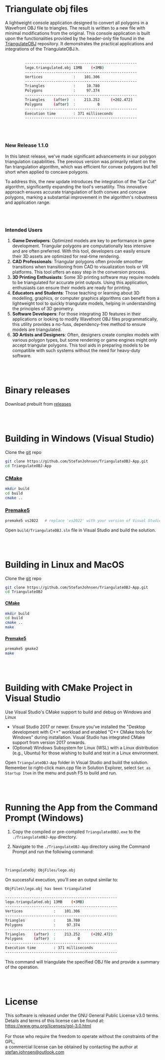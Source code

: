 # Triangulate obj files  
A lightweight console application designed to convert all polygons in a Wavefront OBJ file to triangles. The result is written to a new file with minimal modifications from the original. 
This console application is built upon the functionalities provided by the header-only file found in the [TriangulateOBJ](https://github.com/StefanJohnsen/TriangulateOBJ) repository. It demonstrates the practical applications and integrations of the TriangulateOBJ.h.
<br><br>
```bash
         ---------------------------------------------------
         lego.triangulated.obj 13MB    (+3MB)
         ---------------------------------------------------
         Vertices              :    101.306
         ---------------------------------------------------
         Triangles             :     10.780
         Polygons              :     97.374
         ---------------------------------------------------
         Triangles    (after)  :    213.252     (+202.472)
         Polygons     (after)  :          0
         ---------------------------------------------------
         Execution time        : 371 milliseconds
         ---------------------------------------------------
 ```

<br><br>
### New Release 1.1.0
In this latest release, we've made significant advancements in our polygon triangulation capabilities. The previous version was primarily reliant on the fan triangulation algorithm, which was efficient for convex polygons but fell short when applied to concave polygons.

To address this, the new update introduces the integration of the "Ear Cut" algorithm, significantly expanding the tool's versatility. This innovative approach ensures accurate triangulation of both convex and concave polygons, marking a substantial improvement in the algorithm's robustness and application range.

<br><br>
### Intended Users
1. **Game Developers**: Optimized models are key to performance in game development. Triangular polygons are computationally less intensive and are often preferred. With this tool, developers can easily ensure their 3D assets are optimized for real-time rendering.
2. **CAD Professionals**: Triangular polygons often provide smoother transitions when transitioning from CAD to visualization tools or VR platforms. This tool offers an easy step in the conversion process.
3. **3D Printing Enthusiasts**: Some 3D printing software may require models to be triangulated for accurate print outputs. Using this application, enthusiasts can ensure their models are ready for printing.
4. **Educators and Students**: Those teaching or learning about 3D modelling, graphics, or computer graphics algorithms can benefit from a lightweight tool to quickly triangulate models, helping in understanding the principles of 3D geometry.
5. **Software Developers**: For those integrating 3D features in their applications or looking to modify Wavefront OBJ files programmatically, this utility provides a no-fuss, dependency-free method to ensure models are triangulated.
6. **3D Artists and Designers**: Often, designers create complex models with various polygon types, but some rendering or game engines might only accept triangular polygons. This tool aids in preparing models to be compatible with such systems without the need for heavy-duty software.
   
<br><br>
# Binary releases
Download prebuilt from [releases](https://github.com/StefanJohnsen/TriangulateOBJ-App/releases)

<br><br>
# Building in Windows (Visual Studio)

Clone the [git](https://git-scm.com/downloads) repo

   ```bash
   git clone https://github.com/StefanJohnsen/TriangulateOBJ-App.git
   cd TriangulateOBJ-App
   ```

### [CMake](https://cmake.org/download/)

   ```bash
   mkdir build
   cd build
   cmake ..
   ```

### [Premake5](https://premake.github.io/download/)

   ```bash
   premake5 vs2022   # replace 'vs2022' with your version of Visual Studio
   ```
   Open `build/TriangulateOBJ.sln` file in Visual Studio and build the solution.

<br><br>
# Building in Linux and MacOS

Clone the [git](https://git-scm.com/downloads) repo

   ```bash
   git clone https://github.com/StefanJohnsen/TriangulateOBJ-App.git
   cd TriangulateOBJ
   ```

#### [CMake](https://cmake.org/download/)

   ```bash
   mkdir build
   cd build
   cmake ..
   make
   ```

#### [Premake5](https://premake.github.io/download/)

   ```bash
   premake5 gmake2
   make
   ```

<br><br>
# Building with CMake Project in Visual Studio

Use Visual Studio's CMake support to build and debug on Windows and Linux

- Visual Studio 2017 or newer. Ensure you've installed the "Desktop development with C++" workload and enabled "C++ CMake tools for Windows" during installation. Visual Studio has integrated CMake support from version 2017 onwards.
- (Optional) Windows Subsystem for Linux (WSL) with a Linux distribution (e.g., Ubuntu) for those wishing to build and test in a Linux environment.

Open `TriangulateOBJ-App` folder in Visual Studio and build the solution. Remember to right-click main.cpp file in Solution Explorer, select `Set as Startup Item` in the menu and push F5 to build and run.

<br><br>
# Running the App from the Command Prompt (Windows)

1. Copy the compiled or pre-compiled `TriangulatedOBJ.exe` to the `./TriangulateOBJ-App` directory.
  
2. Navigate to the `./TriangulateOBJ-App` directory using the Command Prompt and run the following command:
<br>

   ```bash
   TriangulateObj ObjFiles/lego.obj
   ```

On successful execution, you'll see an output similar to:

   ```bash
   ObjFiles\lego.obj has been triangulated

   ---------------------------------------------------
   lego.triangulated.obj 13MB    (+3MB)
   ---------------------------------------------------
   Vertices              :    101.306
   ---------------------------------------------------
   Triangles             :     10.780
   Polygons              :     97.374
   ---------------------------------------------------
   Triangles    (after)  :    213.252     (+202.472)
   Polygons     (after)  :          0
   ---------------------------------------------------
   Execution time        : 371 milliseconds
   ---------------------------------------------------
   ```
This command will triangulate the specified OBJ file and provide a summary of the operation.

<br><br>
# License
This software is released under the GNU General Public License v3.0 terms.<br> 
Details and terms of this license can be found at: https://www.gnu.org/licenses/gpl-3.0.html<br><br>
For those who require the freedom to operate without the constraints of the GPL,<br>
a commercial license can be obtained by contacting the author at stefan.johnsen@outlook.com
